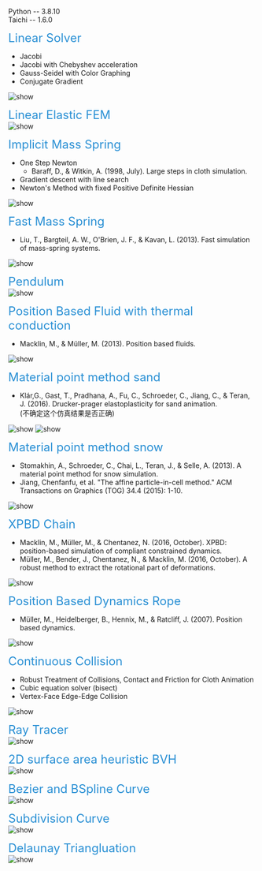 Python -- 3.8.10  
Taichi -- 1.6.0  

<font color=#288FD4  size=5 >Linear Solver</font>
- Jacobi
- Jacobi with Chebyshev acceleration
- Gauss-Seidel with Color Graphing
- Conjugate Gradient  
<img src="./results/Linear_Solver.png" alt="show" /> 

<font color=#288FD4  size=5 >Linear Elastic FEM</font>  
<img src="./results/Linera_Elastic_FEM.gif" alt="show" />  

<font color=#288FD4  size=5 >Implicit Mass Spring</font>
- One Step Newton 
  - Baraff, D., & Witkin, A. (1998, July). Large steps in cloth simulation.
- Gradient descent with line search
- Newton's Method with fixed Positive Definite Hessian  
<img src="./results/Implicit Mass Spring.gif" alt="show" />  
  
<font color=#288FD4  size=5 >Fast Mass Spring</font>
- Liu, T., Bargteil, A. W., O'Brien, J. F., & Kavan, L. (2013). Fast simulation of mass-spring systems.  
<img src="./results/Fast_Mass_Spring.gif" alt="show" />  

<font color=#288FD4  size=5 >Pendulum</font>  
<img src="./results/Pendulum.gif" alt="show" />    
  
<font color=#288FD4  size=5 >Position Based Fluid with thermal conduction</font>  
- Macklin, M., & Müller, M. (2013). Position based fluids.  
 <img src="./results/Fluid_melting.gif" alt="show" />  
  
<font color=#288FD4  size=5 >Material point method sand</font>   
- Klár,G., Gast, T., Pradhana, A., Fu, C., Schroeder, C., Jiang, C., & Teran, J. (2016). Drucker-prager elastoplasticity for sand animation.  
(不确定这个仿真结果是否正确)  
<img src="./results/mpm_sand0.gif" alt="show" />  
<img src="./results/mpm_sand1.gif" alt="show" />  
  
<font color=#288FD4  size=5 >Material point method snow</font>  
- Stomakhin, A., Schroeder, C., Chai, L., Teran, J., & Selle, A. (2013). A material point method for snow simulation.  
- Jiang, Chenfanfu, et al. "The affine particle-in-cell method." ACM Transactions on Graphics (TOG) 34.4 (2015): 1-10.
<img src="./results/mpm_snow.gif" alt="show" />  
  
<font color=#288FD4  size=5 >XPBD Chain</font>  
- Macklin, M., Müller, M., & Chentanez, N. (2016, October). XPBD: position-based simulation of compliant constrained dynamics.
- Müller, M., Bender, J., Chentanez, N., & Macklin, M. (2016, October). A robust method to extract the rotational part of deformations. 
<img src="./results/XPBD_Chain.gif" alt="show" />  

<font color=#288FD4  size=5 >Position Based Dynamics Rope</font>    
- Müller, M., Heidelberger, B., Hennix, M., & Ratcliff, J. (2007). Position based dynamics.   
<img src="./results/rope.gif" alt="show" />  
  
<font color=#288FD4  size=5 >Continuous Collision</font>
- Robust Treatment of Collisions, Contact and Friction for Cloth Animation  
- Cubic equation solver (bisect)
- Vertex-Face Edge-Edge Collision 
<img src="./results/continuous_collision.gif" alt="show" />  

<font color=#288FD4  size=5 >Ray Tracer</font>  
<img src="./results/RayTracer.gif" alt="show" />  

<font color=#288FD4  size=5 >2D surface area heuristic BVH</font>  
<img src="./results/bvh2d.gif" alt="show" />  

<font color=#288FD4  size=5 >Bezier and BSpline Curve</font>  
<img src="./results/control_point_curve.gif" alt="show" />  

<font color=#288FD4  size=5 >Subdivision Curve</font>  
<img src="./results/subdivision_curve.gif" alt="show" />  

<font color=#288FD4  size=5 >Delaunay Triangluation</font>  
<img src="./results/triangluation.gif" alt="show" />  